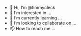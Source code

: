 - 👋 Hi, I’m @timmycleck
- 👀 I’m interested in ...
- 🌱 I’m currently learning ...
- 💞️ I’m looking to collaborate on ...
- 📫 How to reach me ...

<!---
timmycleck/timmycleck is a ✨ special ✨ repository because its `README.md` (this file) appears on your GitHub profile.
You can click the Preview link to take a look at your changes.
--->
